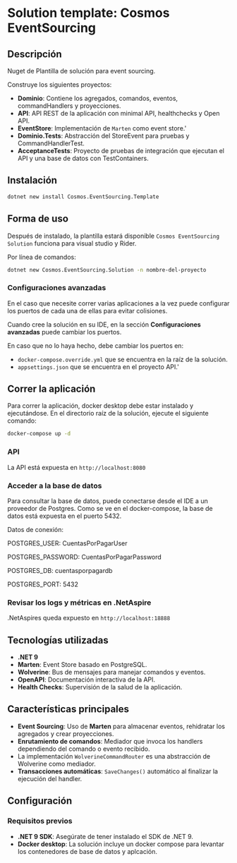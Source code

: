 # Solution template: Cosmos EventSourcing

## Descripción

Nuget de Plantilla de solución para event sourcing.

Construye los siguientes proyectos:

- **Dominio**: Contiene los agregados, comandos, eventos, commandHandlers y proyecciones.
- **API**: API REST de la aplicación con minimal API, healthchecks y Open API.
- **EventStore**: Implementación de `Marten` como event store.'
- **Dominio.Tests**: Abstracción del StoreEvent para pruebas y CommandHandlerTest.
- **AcceptanceTests**: Proyecto de pruebas de integración que ejecutan el API y una base de datos con TestContainers.

## Instalación

```bash
dotnet new install Cosmos.EventSourcing.Template
```

## Forma de uso

Después de instalado, la plantilla estará disponible `Cosmos EventSourcing Solution` funciona para visual studio y Rider.

Por línea de comandos:

```bash
dotnet new Cosmos.EventSourcing.Solution -n nombre-del-proyecto
```

### Configuraciones avanzadas

En el caso que necesite correr varias aplicaciones a la vez puede configurar los puertos de cada una de ellas para evitar colisiones.

Cuando cree la solución en su IDE, en la sección **Configuraciones avanzadas** puede cambiar los puertos.

En caso que no lo haya hecho, debe cambiar los puertos en:

- `docker-compose.override.yml` que se encuentra en la raíz de la solución.
- `appsettings.json` que se encuentra en el proyecto API.'

## Correr la aplicación

Para correr la aplicación, docker desktop debe estar instalado y ejecutándose.
En el directorio raíz de la solución, ejecute el siguiente comando:

```bash
docker-compose up -d
```

### API

La API está expuesta en `http://localhost:8080`

### Acceder a la base de datos

Para consultar la base de datos, puede conectarse desde el IDE a un proveedor de Postgres.
Como se ve en el docker-compose, la base de datos está expuesta en el puerto 5432.

Datos de conexión:

POSTGRES_USER: CuentasPorPagarUser

POSTGRES_PASSWORD: CuentasPorPagarPassword

POSTGRES_DB: cuentasporpagardb

POSTGRES_PORT: 5432

### Revisar los logs y métricas en .NetAspire

.NetAspires queda expuesto en `http://localhost:18888`

## Tecnologías utilizadas

- **.NET 9**
- **Marten**: Event Store basado en PostgreSQL.
- **Wolverine**: Bus de mensajes para manejar comandos y eventos.
- **OpenAPI**: Documentación interactiva de la API.
- **Health Checks**: Supervisión de la salud de la aplicación.

## Características principales

- **Event Sourcing**: Uso de **Marten** para almacenar eventos, rehidratar los agregados y crear proyecciones.
- **Enrutamiento de comandos**: Mediador que invoca los handlers dependiendo del comando o evento recibido.
- La implementación  `WolverineCommandRouter` es una abstracción de Wolverine como mediador.
- **Transacciones automáticas**: `SaveChanges()` automático al finalizar la ejecución del handler.

## Configuración

### Requisitos previos

- **.NET 9 SDK**: Asegúrate de tener instalado el SDK de .NET 9.
- **Docker desktop**: La solución incluye un docker compose para levantar los contenedores de base de datos y aplcación.
